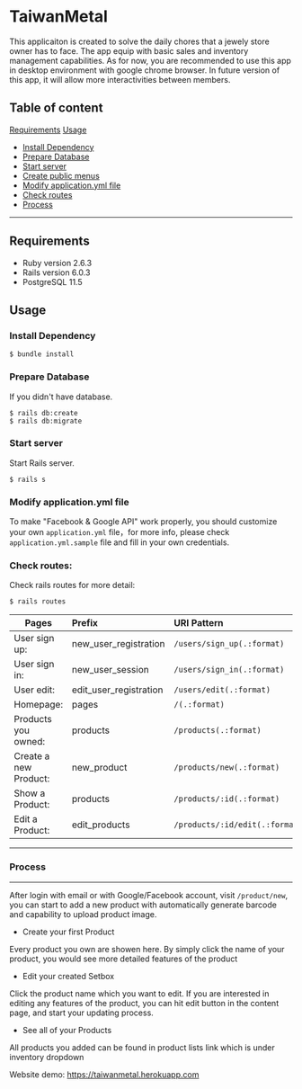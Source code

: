 
# TaiwanMetal

This applicaiton is created to solve the daily chores that a jewely store owner has to face. The app equip with basic sales and inventory management capabilities. As for now, you are recommended to use this app in desktop environment with google chrome browser. In future version of this app, it will allow more interactivities between members.


## Table of content

[Requirements](#Requirements)
[Usage](#Usage)  

  - [Install Dependency](#Install-Dependency)  
  - [Prepare Database](#Prepare-Database)
  - [Start server](#Start-server)
  - [Create public menus](#Create-public-menus)
  - [Modify application.yml file](#Modify-application.yml-file)
  - [Check routes](#Check-routes)
  - [Process](#Process)

***

## Requirements

- Ruby version 2.6.3
- Rails version 6.0.3
- PostgreSQL 11.5

## Usage

### Install Dependency

```
$ bundle install
```

### Prepare Database

If you didn't have database.

```
$ rails db:create
$ rails db:migrate
```

### Start server

Start Rails server.

```
$ rails s
```

### Modify application.yml file

To make "Facebook & Google API" work properly, you should customize your own `application.yml` file，for more info, please check `application.yml.sample` file and fill in your own credentials.

### Check routes:

Check rails routes for more detail:

```
$ rails routes
```


| Pages                | Prefix                 | URI Pattern                      |
| -------------------- | :--------------------- | :------------------------------- |
| User sign up:        | new_user_registration  | `/users/sign_up(.:format)`       |
| User sign in:        | new_user_session       | `/users/sign_in(.:format)`       |
| User edit:           | edit_user_registration | `/users/edit(.:format)`          |
| Homepage:            | pages                  | `/(.:format)`                    |
| Products you owned:  | products               | `/products(.:format)`            |
| Create a new Product:| new_product            | `/products/new(.:format)`        |
| Show a Product:      | products               | `/products/:id(.:format)`        |
| Edit a Product:      | edit_products          | `/products/:id/edit(.:format)`   |

***

### Process

***

After login with email or with Google/Facebook account, visit `/product/new`, you can start to add a new product with automatically generate barcode and capability to upload product image. 

- Create your first Product

Every product you own are showen here. By simply click the name of your product, you would see more detailed features of the product 

- Edit your created Setbox 

Click the product name which you want to edit. If you are interested in editing any features of the product, you can hit edit button in the content page, and start your updating process.

- See all of your Products

All products you added can be found in product lists link which is under inventory dropdown

Website demo: https://taiwanmetal.herokuapp.com
